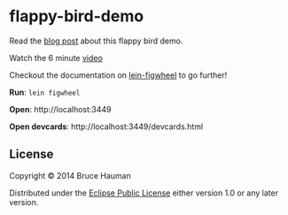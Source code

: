 # flappy-bird-demo

Read the [blog post](http://rigsomelight.com/2014/05/01/interactive-programming-flappy-bird-clojurescript.html) about this flappy bird demo.

Watch the 6 minute [video](https://www.youtube.com/watch?v=KZjFVdU8VLI)

Checkout the documentation on [lein-figwheel](https://github.com/bhauman/lein-figwheel) to go further!

**Run**: `lein figwheel`

**Open**: http://localhost:3449

**Open devcards**: http://localhost:3449/devcards.html

## License

Copyright © 2014 Bruce Hauman

Distributed under the [Eclipse Public License](LICENSE) either version 1.0 or any
later version.
